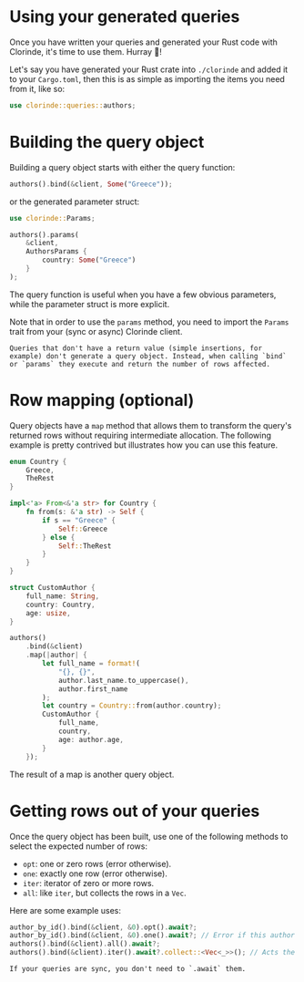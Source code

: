 # Using your generated queries
Once you have written your queries and generated your Rust code with Clorinde, it's time to use them. Hurray 🎉!

Let's say you have generated your Rust crate into `./clorinde` and added it to your `Cargo.toml`, then this is as simple as importing the items you need from it, like so:
```rust
use clorinde::queries::authors;
```

# Building the query object
Building a query object starts with either the query function:
```rust
authors().bind(&client, Some("Greece"));
```
or the generated parameter struct:
```rust
use clorinde::Params;

authors().params(
    &client, 
    AuthorsParams {
        country: Some("Greece")
    }
);
```
The query function is useful when you have a few obvious parameters, while the parameter struct is more explicit.

Note that in order to use the `params` method, you need to import the `Params` trait from your (sync or async) Clorinde client.

```admonish note
Queries that don't have a return value (simple insertions, for example) don't generate a query object. Instead, when calling `bind` or `params` they execute and return the number of rows affected.
```

# Row mapping (optional)
Query objects have a `map` method that allows them to transform the query's returned rows without requiring intermediate allocation. The following example is pretty contrived but illustrates how you can use this feature.
```rust
enum Country {
    Greece,
    TheRest
}

impl<'a> From<&'a str> for Country {
    fn from(s: &'a str) -> Self {
        if s == "Greece" {
            Self::Greece
        } else {
            Self::TheRest
        }
    }
}

struct CustomAuthor {
    full_name: String,
    country: Country,
    age: usize,
}

authors()
    .bind(&client)
    .map(|author| {
        let full_name = format!(
            "{}, {}",
            author.last_name.to_uppercase(),
            author.first_name
        );
        let country = Country::from(author.country);
        CustomAuthor {
            full_name,
            country,
            age: author.age,
        }
    });
```
The result of a map is another query object.

# Getting rows out of your queries
Once the query object has been built, use one of the following methods to select the expected number of rows:
* `opt`: one or zero rows (error otherwise).
* `one`: exactly one row (error otherwise).
* `iter`: iterator of zero or more rows.
* `all`: like `iter`, but collects the rows in a  `Vec`.

Here are some example uses:
```rust
author_by_id().bind(&client, &0).opt().await?;
author_by_id().bind(&client, &0).one().await?; // Error if this author id doesn't exist
authors().bind(&client).all().await?;
authors().bind(&client).iter().await?.collect::<Vec<_>>(); // Acts the same as the previous line
```

```admonish note
If your queries are sync, you don't need to `.await` them.
```

